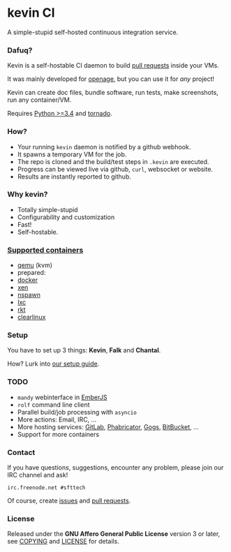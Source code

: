 # kevin CI

A simple-stupid self-hosted continuous integration service.


### Dafuq?

Kevin is a self-hostable CI daemon to build [pull requests](https://help.github.com/articles/using-pull-requests/) inside your VMs.


It was mainly developed for [openage](http://openage.sft.mx/),
but you can use it for _any_ project!

Kevin can create doc files, bundle software, run tests, make screenshots,
run any container/VM.

Requires [Python >=3.4](https://www.python.org/)
and [tornado](http://www.tornadoweb.org/).


### How?

* Your running `kevin` daemon is notified by a github webhook.
* It spawns a temporary VM for the job.
* The repo is cloned and the build/test steps in `.kevin` are executed.
* Progress can be viewed live via github, `curl`, websocket or website.
* Results are instantly reported to github.


### Why kevin?

* Totally simple-stupid
* Configurability and customization
* Fast!
* Self-hostable.


### [Supported containers](/falk/vm/)

* [qemu](http://qemu-project.org) (kvm)
* prepared:
 * [docker](https://www.docker.com/)
 * [xen](https://www.xenproject.org/)
 * [nspawn](http://www.freedesktop.org/software/systemd/man/systemd-nspawn.html)
 * [lxc](https://linuxcontainers.org/)
 * [rkt](https://coreos.com/rkt/docs/latest/)
 * [clearlinux](https://clearlinux.org/)


### Setup

You have to set up 3 things: **Kevin**, **Falk** and **Chantal**.

How? Lurk into [our setup guide](doc/setup.md).


### TODO

* `mandy` webinterface in [EmberJS](http://emberjs.com/)
* `rolf` command line client
* Parallel build/job processing with `asyncio`
* More actions: Email, IRC, ...
* More hosting services:
  [GitLab](https://gitlab.com/),
  [Phabricator](http://phabricator.org/),
  [Gogs](https://gogs.io/),
  [BitBucket](https://bitbucket.org/),
  ...
* Support for more containers


### Contact

If you have questions, suggestions, encounter any problem,
please join our IRC channel and ask!

```
irc.freenode.net #sfttech
```

Of course, create [issues](https://github.com/SFTtech/kevin/issues)
and [pull requests](https://github.com/SFTtech/kevin/pulls).


### License

Released under the **GNU Affero General Public License** version 3 or later,
see [COPYING](COPYING) and [LICENSE](LICENSE) for details.

